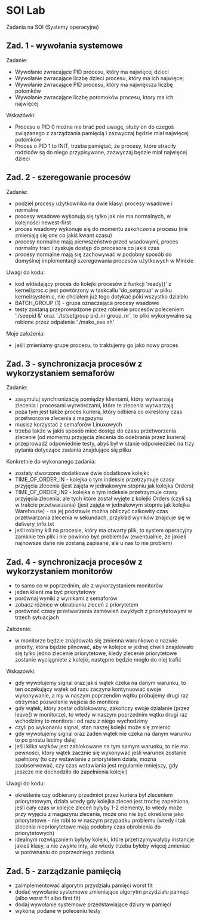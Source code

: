 # SOI Lab

Zadania na SOI (Systemy operacyjne)

## Zad. 1 - wywołania systemowe

Zadanie:

- Wywołanie zwracające PID procesu, który ma najwięcej dzieci
- Wywołanie zwracające liczbę dzieci procesu, który ma ich najwięcej
- Wywołanie zwracające PID procesu, który ma największa liczbę potomków
- Wywołanie zwracające liczbę potomoków procesu, ktory ma ich najwięcej

Wskazówki:

- Procesu o PID 0 można nie brać pod uwagę, służy on do czegoś związanego z zarządzania pamięcią i zazwyczaj będzie miał najwięcej potomków
- Proces o PID 1 to INIT, trzeba pamiętać, że procesy, które straciły rodziców są do niego przypisywane, zazwyczaj będzie miał najwięcej dzieci

## Zad. 2 - szeregowanie procesów

Zadanie:

- podziel procesy użytkownika na dwie klasy: procesy wsadowe i normalne
- procesy wsadowe wykonują się tylko jak nie ma normalnych, w kolejności newest-first
- proces wsadowy wykonuje się do momentu zakończenia procesu (nie zmieniają się one co jakiś kwant czasu)
- procesy normalne mają pierwszeństwo przed wsadowymi, proces normalny traci i zyskuje dostęp do procesora co jakiś czas
- procesy normalne mają się zachowywać w podobny sposób do domyślnej implementacji szeregowania procesów użytkowych w Minixie

Uwagi do kodu:

- kod wkładający proces do kolejki procesów z funkcji 'ready()' z kernel/proc.c jest powtórzony w taskcallu 'do_setgroup' w pliku kernel/system.c,
  nie chciałem już tego dotykać póki wszystko działało
- BATCH_GROUP (1) - grupa oznaczająca procesy wsadowe
- testy zostaną przeprowadzone przez robienie procesów poleceniem './seepid &' oraz './tstsetgroup pid_nr group_nr', te pliki wykonywalne są robione przez odpalenie './make_exe.sh'

Moje założenia:

- jeśli zmieniamy grupe procesu, to traktujemy go jako nowy proces

## Zad. 3 - synchronizacja procesów z wykorzystaniem semaforów

Zadanie:

- zasymuluj synchronizację pomiędzy klientami, który wytwarzają zlecenia i procesami wytwórczami, które te zlecenia wytwarzają
- poza tym jest także proces kuriera, który odbiera co określony czas przetworzone zlecenia z magazynu
- musisz korzystać z semaforów Linuxowych
- trzeba także w jakiś sposób mieć dostęp do czasu przetworzenia zlecenie (od momentu przyjęcia zlecenia do odebrania przez kuriera)
- przeprowadź odpowiednie testy, abyś był w stanie odpowiedzieć na trzy pytania dotyczące zadania znajdujące się pliku

Konkretnie do wykonanego zadania:

- zostały stworzone dodatkowe dwie dodatkowe kolejki:
- TIME_OF_ORDER_IN - kolejka o tym indeksie przetrzymuje czasy przyjęcia zlecenia (jest zajęta w jednakowym stopniu jak kolejka Orders)
- TIME_OF_ORDER_IN2 - kolejka o tym indeksie przetrzymuje czasy przyjęcia zlecenia, ale tych które został wyjęte z kolejki Orders (czyli są w trakcie przetwarzania) (jest zajęta w jednakowym stopniu jak kolejka Warehouse) - na jej podstawie można obliczyć całkowity czas przetwarzania zlecenia w sekundach, przykład wyników znajduje się w delivery_info.txt
- jeśli robimy kill na procesie, który ma otwarty plik, to system operacyjny zamknie ten plik i nie powinno być problemów (ewentualnie, że jakieś najnowsze dane nie zostaną zapisane, ale u nas to nie problem)

## Zad. 4 - synchronizacja procesów z wykorzystaniem monitorów

- to samo co w poprzednim, ale z wykorzystaniem monitorów
- jeden klient ma być priorytetowy
- porównaj wyniki z wynikami z semaforów
- zobacz różnice w obrabianiu zleceń z priorytetem
- porównać czasy przetwarzania zamówień zwykłych z priorytetowymi w trzech sytuacjach

Założenie:

- w monitorze będzie znajdowała się zmienna warunkowo o nazwie priority, która będzie pilnować, aby w kolejce w jednej chwili znajdowało się tylko jedno zlecenie priorytetowe, kiedy zlecenie priorytetowe zostanie wyciągniete z kolejki, następne będzie mogło do niej trafić

Wskazówki:

- gdy wywołujemy signal oraz jakiś wątek czeka na danym warunku, to ten oczekujący wątek od razu zaczyna kontynuować swoje
  wykonywanie, a my w naszym poprzendim wątku próbujemy drugi raz otrzymać pozwolenie wejścia do monitora
- gdy wątek, który został odblokowany, zakończy swoje działanie (przez leave() w monitorze), to wtedy w naszym poprzednim
  wątku drugi raz wchodzimy to monitora i od razu z niego wychodzimy
- czyli po wykonaniu signal, stan naszej kolejki może się zmienić
- gdy wywołujemy signal oraz żaden wątek nie czeka na danym warunku to po prostu lecimy dalej
- jeśli kilka wątków jest zablokowane na tym samym warunku, to nie ma pewności, który wątek zacznie się wykonywać jeśli warunek zostanie spełniony (to czy wstawianie z priorytetem działa, można zaobserwować, czy czas wstawiania jest regularnie mniejszy, gdy jeszcze nie dochodziło do zapełnienia kolejki)

Uwagi do kodu:

- określenie czy odbierany przedmiot przez kuriera był zleceniem priorytetowym, działa wtedy gdy kolejka zleceń jest trochę zapełniona, jeśli cały czas w kolejce zleceń byłyby 1-2 elementy, to wtedy może przy wyjęciu z magazynu zlecenia, może ono nie być określone jako priorytetowe - nie robi to w naszym przypadku problemu (wtedy i tak zlecenia niepriorytetowe mają podobny czas obrobienia do priorytetowych)
- idealnym rozwiązaniem byłyby kolejki, które przetrzymywałyby instancje jakieś klasy, a nie zwykłe inty, ale wtedy trzeba byłoby więcej zmieniać w porównaniu do poprzedniego zadania

## Zad. 5 - zarządzanie pamięcią

- zaimplementować algorytm przydziału pamięci worst fit
- dodać wywołanie systemowe zmieniające algorytm przydziału pamięci (albo worst fit albo first fit)
- dodaj wywołanie systemowe przedstawiające dziury w pamięci
- wykonaj podane w poleceniu testy
